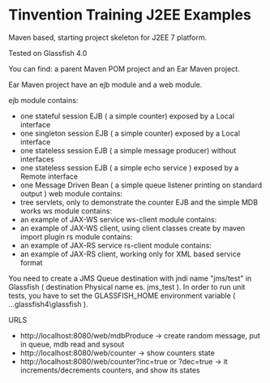 Tinvention Training J2EE Examples
=======================

Maven based, starting project skeleton for J2EE 7 platform. 

Tested on Glassfish 4.0 

You can find: a parent Maven POM project and an Ear Maven project.

Ear Maven project have an ejb module and a web module.

ejb module contains:
* one stateful session EJB ( a simple counter) exposed by a Local interface 
* one singleton session EJB ( a simple counter) exposed by a Local interface 
* one stateless session EJB ( a simple message producer) without interfaces 
* one stateless session EJB ( a simple echo service ) exposed by a Remote interface
* one Message Driven Bean ( a simple queue listener printing on standard output )
web module contains:
* tree servlets, only to demonstrate the counter EJB and the simple MDB works
ws module contains:
* an example of JAX-WS service
ws-client module contains:
* an example of JAX-WS client, using client classes create by maven import plugin
rs module contains:
* an example of JAX-RS service
rs-client module contains:
* an example of JAX-RS client, working only for XML based service format

You need to create a JMS Queue destination with jndi name "jms/test" in Glassfish ( destination Physical name es. jms_test ).
In order to run unit tests, you have to set the GLASSFISH_HOME environment variable ( ...glassfish4\glassfish ).

URLS 
* http://localhost:8080/web/mdbProduce -> create random message, put in queue, mdb read and sysout
* http://localhost:8080/web/counter -> show counters state
* http://localhost:8080/web/counter?inc=true or ?dec=true -> it increments/decrements counters, and show its states

